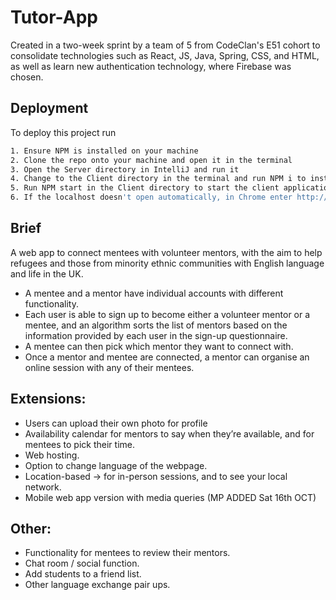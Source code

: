 # Tutor-App

Created in a two-week sprint by a team of 5 from CodeClan's E51 cohort to consolidate technologies such as React, JS, Java, Spring, CSS, and HTML, as well as learn new authentication technology, where Firebase was chosen.

## Deployment

To deploy this project run

```bash
1. Ensure NPM is installed on your machine
2. Clone the repo onto your machine and open it in the terminal
3. Open the Server directory in IntelliJ and run it
4. Change to the Client directory in the terminal and run NPM i to install all the prerequisites listed in package.json.
5. Run NPM start in the Client directory to start the client application
6. If the localhost doesn't open automatically, in Chrome enter http://localhost:3000
```

## Brief

A web app to connect mentees with volunteer mentors, with the aim to help refugees and those from minority ethnic communities with English language and life in the UK. 

- A mentee and a mentor have individual accounts with different functionality.
- Each user is able to sign up to become either a volunteer mentor or a mentee, and an algorithm sorts the list of mentors based on the information provided by each user in the sign-up questionnaire. 
- A mentee can then pick which mentor they want to connect with. 
- Once a mentor and mentee are connected, a mentor can organise an online session with any of their mentees. 


## Extensions:
- Users can upload their own photo for profile
- Availability calendar for mentors to say when they’re available, and for mentees to pick their time. 
- Web hosting.
- Option to change language of the webpage.
- Location-based → for in-person sessions, and to see your local network.
- Mobile web app version with media queries (MP ADDED Sat 16th OCT)

## Other:
- Functionality for mentees to review their mentors.
- Chat room / social function.
- Add students to a friend list.
- Other language exchange pair ups.

